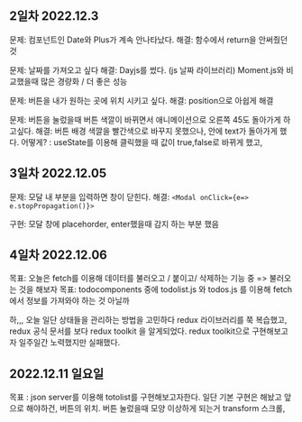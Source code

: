 ## 2일차 2022.12.3
문제: 컴포넌트인 Date와 Plus가 계속 안나타났다. 
해결: 함수에서 return을 안써줬던 것 

문제: 날짜를 가져오고 싶다 
해결: Dayjs를 썼다. (js 날짜 라이브러리) Moment.js와 비교했을때 많은 경량화 / 더 좋은 성능 

문제: 버튼을 내가 원하는 곳에 위치 시키고 싶다. 
해결: position으로 아쉽게 해결

문제: 버튼을 눌렀을때 버튼 색깔이 바뀌면서 애니메이션으로 오른쪽 45도 돌아가게 하고싶다. 
해결: 버튼 배경 색깔을 빨간색으로 바꾸지 못했으나, 안에 text가 돌아가게 했다. 
어떻게? : useState를 이용해 클릭했을 때 값이 true,false로 바뀌게 했고,  

## 3일차 2022.12.05
문제: 모달 내 부분을 입력하면 창이 닫힌다. 
해결: `<Modal onClick={e=> e.stopPropagation()}>`

구현: 모달 창에 placehorder,  enter했을때 감지 하는 부분 했음 

## 4일차 2022.12.06

목표: 오늘은 fetch를 이용해 데이터를 불러오고 / 붙이고/ 삭제하는 기능 중 => 불러오는 것을 해보자 
목표: todocomponents 중에 todolist.js 와 todos.js 를 이용해 fetch 에서 정보를 가져와야 하는 것 아닐까 

하,,, 오늘 일단 상태들을 관리하는 방법을 고민하다 redux 라이브러리를 쭉 복습했고, 
redux 공식 문서를 보다 redux toolkit 을 알게되었다. 
redux toolkit으로 구현해보고자 일주일간 노력했지만 실패했다. 

## 2022.12.11 일요일 
목표 : json server를 이용해 totolist를 구현해보고자한다. 
일단 기본 구현은 해놨고 
앞으로 해야하건, 
버튼의 위치. 
버튼 눌렀을때 모양 이상하게 되는거 transform 
스크롤, 
